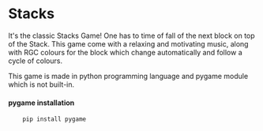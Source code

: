 
# Stacks

It's the classic Stacks Game! One has to time of fall of the next block on top of the Stack. This game come with a relaxing and motivating music, along with RGC colours for the block which change automatically and follow a cycle of colours.

This game is made in python programming language and pygame module which is not built-in.




#### pygame installation

```bash
    pip install pygame
```
